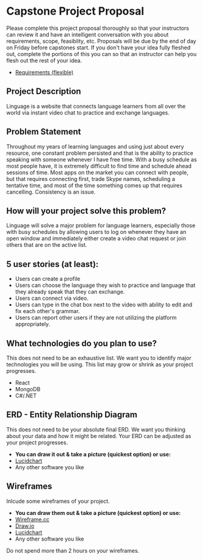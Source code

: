 # Capstone Project Proposal

Please complete this project proposal thoroughly so that your instructors can review it and have an intelligent conversation with you about requirements, scope, feasiblity, etc. Proposals will be due by the end of day on Friday before capstones start. If you don't have your idea fully fleshed out, complete the portions of this you can so that an instructor can help you flesh out the rest of your idea.

* [Requirements (flexible)](https://gist.github.com/matt-winzer/745abaadb509371dfee2a756c8da0c5e)

## Project Description
Linguage is a website that connects language learners from all over the world via instant video chat to practice and exchange languages.


## Problem Statement
Throughout my years of learning languages and using just about every resource, one constant problem persisted and that is the ability to practice speaking with someone whenever I have free time. With a busy schedule as most people have, it is extremely difficult to find time and schedule ahead sessions of time. Most apps on the market you can connect with people, but that requires connecting first, trade Skype names, scheduling a tentative time, and most of the time something comes up that requires cancelling. Consistency is an issue. 


## How will your project solve this problem?
Linguage will solve a major problem for language learners, especially those with busy schedules by allowing users to log on whenever they have an open window and immediately either create a video chat request or join others that are on the active list.


## 5 user stories (at least):

* Users can create a profile
* Users can choose the language they wish to practice and language that they already speak that they can exchange. 
* Users can connect via video. 
* Users can type in the chat box next to the video with ability to edit and fix each other's grammar. 
* Users can report other users if they are not utilizing the platform appropriately. 

## What technologies do you plan to use?

This does not need to be an exhaustive list. We want you to identify major technologies you will be using. This list may grow or shrink as your project progresses.

* React
* MongoDB
* C#/.NET

## ERD - Entity Relationship Diagram

This does not need to be your absolute final ERD. We want you thinking about your data and how it might be related. Your ERD can be adjusted as your project progresses. 
* **You can draw it out & take a picture (quickest option) or use:**
* [Lucidchart](https://www.lucidchart.com/)
* Any other software you like



## Wireframes

Inlcude some wireframes of your project.
* **You can draw them out & take a picture (quickest option) or use:**
* [Wireframe.cc](https://wireframe.cc/)
* [Draw.io](https://www.draw.io/)
* [Lucidchart](https://www.lucidchart.com/)
* Any other software you like

Do not spend more than 2 hours on your wireframes.

